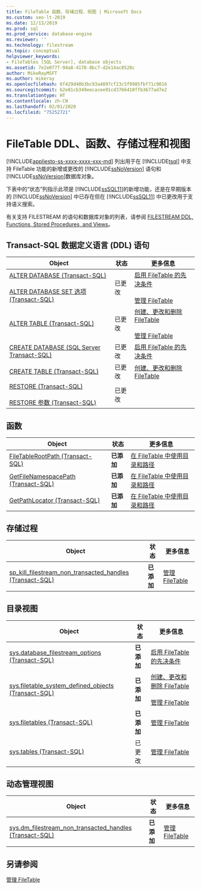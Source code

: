 ```yaml
---
title: FileTable 函数、存储过程、视图 | Microsoft Docs
ms.custom: seo-lt-2019
ms.date: 12/13/2019
ms.prod: sql
ms.prod_service: database-engine
ms.reviewer: ''
ms.technology: filestream
ms.topic: conceptual
helpviewer_keywords:
- FileTables [SQL Server], database objects
ms.assetid: 7e2e0f7f-94a8-4178-8bc7-d2e14ac8528c
author: MikeRayMSFT
ms.author: mikeray
ms.openlocfilehash: 6f429d40b3bc93a4897cf23c5f9985fbf71c9016
ms.sourcegitcommit: b2e81cb349eecacee91cd3766410ffb3677ad7e2
ms.translationtype: HT
ms.contentlocale: zh-CN
ms.lasthandoff: 02/01/2020
ms.locfileid: "75252721"
---
```

# <a name="filetable-ddl-functions-stored-procedures-and-views"></a>FileTable DDL、函数、存储过程和视图

[!INCLUDE[appliesto-ss-xxxx-xxxx-xxx-md](../../includes/appliesto-ss-xxxx-xxxx-xxx-md.md)]
  列出用于在 [!INCLUDE[tsql](../../includes/tsql-md.md)] 中支持 FileTable 功能的新增或更改的 [!INCLUDE[ssNoVersion](../../includes/ssnoversion-md.md)] 语句和 [!INCLUDE[ssNoVersion](../../includes/ssnoversion-md.md)]数据库对象。  
  
 下表中的“状态”列指示此项是 [!INCLUDE[ssSQL11](../../includes/sssql11-md.md)]的新增功能，还是在早期版本的 [!INCLUDE[ssNoVersion](../../includes/ssnoversion-md.md)] 中已存在但在 [!INCLUDE[ssSQL11](../../includes/sssql11-md.md)] 中已更改用于支持语义搜索。  
  
 有关支持 FILESTREAM 的语句和数据库对象的列表，请参阅 [FILESTREAM DDL, Functions, Stored Procedures, and Views](../../relational-databases/blob/filestream-ddl-functions-stored-procedures-and-views.md)。  
  
##  <a name="ddl"></a> Transact-SQL 数据定义语言 (DDL) 语句  
  
|Object|状态|更多信息|  
|------------|------------|----------------------|  
|[ALTER DATABASE (Transact-SQL)](../../t-sql/statements/alter-database-transact-sql.md)<br /><br /> [ALTER DATABASE SET 选项 (Transact-SQL)](../../t-sql/statements/alter-database-transact-sql-set-options.md)|已更改|[启用 FileTable 的先决条件](../../relational-databases/blob/enable-the-prerequisites-for-filetable.md)<br /><br /> [管理 FileTable](../../relational-databases/blob/manage-filetables.md)|  
|[ALTER TABLE (Transact-SQL)](../../t-sql/statements/alter-table-transact-sql.md)|已更改|[创建、更改和删除 FileTable](../../relational-databases/blob/create-alter-and-drop-filetables.md)<br /><br /> [管理 FileTable](../../relational-databases/blob/manage-filetables.md)|  
|[CREATE DATABASE (SQL Server Transact-SQL)](../../t-sql/statements/create-database-sql-server-transact-sql.md)|已更改|[启用 FileTable 的先决条件](../../relational-databases/blob/enable-the-prerequisites-for-filetable.md)|  
|[CREATE TABLE (Transact-SQL)](../../t-sql/statements/create-table-transact-sql.md)|已更改|[创建、更改和删除 FileTable](../../relational-databases/blob/create-alter-and-drop-filetables.md)|  
|[RESTORE &#40;Transact-SQL&#41;](../../t-sql/statements/restore-statements-transact-sql.md)<br /><br /> [RESTORE 参数 (Transact-SQL)](../../t-sql/statements/restore-statements-arguments-transact-sql.md)|已更改||  
  
##  <a name="func"></a> 函数  
  
|Object|状态|更多信息|  
|------------|------------|----------------------|  
|[FileTableRootPath (Transact-SQL)](../../relational-databases/system-functions/filetablerootpath-transact-sql.md)|**已添加**|[在 FileTable 中使用目录和路径](../../relational-databases/blob/work-with-directories-and-paths-in-filetables.md)|  
|[GetFileNamespacePath (Transact-SQL)](../../relational-databases/system-functions/getfilenamespacepath-transact-sql.md)|**已添加**|[在 FileTable 中使用目录和路径](../../relational-databases/blob/work-with-directories-and-paths-in-filetables.md)|  
|[GetPathLocator (Transact-SQL)](../../relational-databases/system-functions/getpathlocator-transact-sql.md)|**已添加**|[在 FileTable 中使用目录和路径](../../relational-databases/blob/work-with-directories-and-paths-in-filetables.md)|  
  
##  <a name="sproc"></a> 存储过程  
  
|Object|状态|更多信息|  
|------------|------------|----------------------|  
|[sp_kill_filestream_non_transacted_handles (Transact-SQL)](../../relational-databases/system-stored-procedures/filestream-and-filetable-sp-kill-filestream-non-transacted-handles.md)|**已添加**|[管理 FileTable](../../relational-databases/blob/manage-filetables.md)|  
  
##  <a name="cv"></a> 目录视图  
  
|Object|状态|更多信息|  
|------------|------------|----------------------|  
|[sys.database_filestream_options (Transact-SQL)](../../relational-databases/system-catalog-views/sys-database-filestream-options-transact-sql.md)|**已添加**|[启用 FileTable 的先决条件](../../relational-databases/blob/enable-the-prerequisites-for-filetable.md)|  
|[sys.filetable_system_defined_objects (Transact-SQL)](../../relational-databases/system-catalog-views/sys-filetable-system-defined-objects-transact-sql.md)|**已添加**|[创建、更改和删除 FileTable](../../relational-databases/blob/create-alter-and-drop-filetables.md)<br /><br /> [管理 FileTable](../../relational-databases/blob/manage-filetables.md)|  
|[sys.filetables (Transact-SQL)](../../relational-databases/system-catalog-views/sys-filetables-transact-sql.md)|**已添加**|[管理 FileTable](../../relational-databases/blob/manage-filetables.md)|  
|[sys.tables (Transact-SQL)](../../relational-databases/system-catalog-views/sys-tables-transact-sql.md)|已更改|[管理 FileTable](../../relational-databases/blob/manage-filetables.md)|  
  
##  <a name="dmv"></a> 动态管理视图  
  
|Object|状态|更多信息|  
|------------|------------|----------------------|  
|[sys.dm_filestream_non_transacted_handles (Transact-SQL)](../../relational-databases/system-dynamic-management-views/sys-dm-filestream-non-transacted-handles-transact-sql.md)|**已添加**|[管理 FileTable](../../relational-databases/blob/manage-filetables.md)|  
  
## <a name="see-also"></a>另请参阅  
 [管理 FileTable](../../relational-databases/blob/manage-filetables.md)  
  
  
